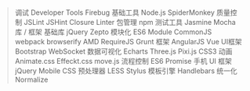##
> 调试
	Developer Tools
	Firebug 
基础工具
	Node.js 
	SpiderMonkey
质量控制
	JSLint 
	JSHint 
	Closure Linter
包管理
	npm 
测试工具
	Jasmine 
	Mocha 
库 / 框架
基础库
	jQuery 
	Zepto 
模块化
	ES6 Module
	CommonJS
	webpack 
	browserify 
	AMD
	RequireJS 
	Grunt 
框架
	AngularJS 
	Vue 
UI框架
	Bootstrap 
	WebSocket
数据可视化
	Echarts 
	Three.js 
	Pixi.js 
	CSS3 动画
	Animate.css 
	Effeckt.css 
	move.js 
流程控制
	ES6
	Promise
手机 UI 框架
	jQuery Mobile 
CSS 预处理器
	LESS 
	Stylus
模板引擎
	Handlebars 
统一化
	Normalize 
